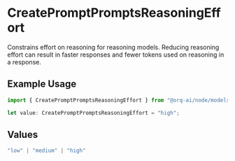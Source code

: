 # CreatePromptPromptsReasoningEffort

Constrains effort on reasoning for reasoning models. Reducing reasoning effort can result in faster responses and fewer tokens used on reasoning in a response.

## Example Usage

```typescript
import { CreatePromptPromptsReasoningEffort } from "@orq-ai/node/models/operations";

let value: CreatePromptPromptsReasoningEffort = "high";
```

## Values

```typescript
"low" | "medium" | "high"
```